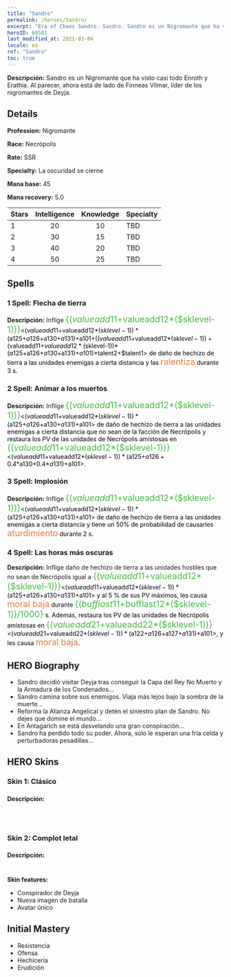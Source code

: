 ```yaml
---
title: "Sandro"
permalink: /heroes/Sandro/
excerpt: "Era of Chaos Sandro. Sandro. Sandro es un Nigromante que ha visto casi todo Enroth y Erathia. Al parecer, ahora está de lado de Finneas Vilmar, líder de los nigromantes de Deyja."
heroID: 60501
last_modified_at: 2021-03-04
locale: es
ref: "Sandro"
toc: true
---
```

 **Descripción:** Sandro es un Nigromante que ha visto casi todo Enroth y Erathia. Al parecer, ahora está de lado de Finneas Vilmar, líder de los nigromantes de Deyja.
## Details
 **Profession:** Nigromante

 **Race:** Necrópolis

 **Rate:** SSR

 **Specialty:** La oscuridad se cierne

 **Mana base:** 45

 **Mana recovery:** 5.0


  | Stars   |  Intelligence  |    Knowledge   |      Specialty     |
  |---------|:---------------:|:---------------:|--------------------|
  |    1    | 20 | 10 | TBD |
  |    2    | 30 | 15 | TBD |
  |    3    | 40 | 20 | TBD |
  |    4    | 50 | 25 | TBD |

## Spells
### 1 Spell: Flecha de tierra
 **Descripción:** Inflige <span style="color: #48b946;font-size:20px">{($valueadd11+$valueadd12*($sklevel-1))}</span><span style="color: black"><($valueadd11+$valueadd12*($sklevel-1))*($a125+$a126+$a130+$a131)+$a101+(($valueadd11+$valueadd12*($sklevel-1))+($valueadd11+$valueadd12*($sklevel-1))*($a125+$a126+$a130+$a131)+$a101)*$talent2+$talent1> de daño de hechizo de tierra a las unidades enemigas a cierta distancia y las <span style="color: #e07c44;font-size:20px">ralentiza</span><span style="color: black"> durante 3 s.

### 2 Spell: Animar a los muertos
 **Descripción:** Inflige <span style="color: #48b946;font-size:20px">{($valueadd11+$valueadd12*($sklevel-1))}</span><span style="color: black"><($valueadd11+$valueadd12*($sklevel-1))*($a125+$a126+$a130+$a131)+$a101> de daño de hechizo de tierra a las unidades enemigas a cierta distancia que no sean de la facción de Necrópolis y restaura los PV de las unidades de Necrópolis amistosas en <span style="color: #48b946;font-size:20px">{($valueadd11+$valueadd12*($sklevel-1))}</span><span style="color: black"><($valueadd11+$valueadd12*($sklevel-1))*($a125+$a126+0.4*$a130+0.4*$a131)+$a101>.

### 3 Spell: Implosión
 **Descripción:** Inflige <span style="color: #48b946;font-size:20px">{($valueadd11+$valueadd12*($sklevel-1))}</span><span style="color: black"><($valueadd11+$valueadd12*($sklevel-1))*($a125+$a126+$a130+$a131)+$a101> de daño de hechizo de tierra a las unidades enemigas a cierta distancia y tiene un 50% de probabilidad de causarles <span style="color: #e07c44;font-size:20px">aturdimiento</span><span style="color: black"> durante 2 s.

### 4 Spell: Las horas más oscuras
 **Descripción:** Inflige daño de hechizo de tierra a las unidades hostiles que no sean de Necrópolis igual a <span style="color: #48b946;font-size:20px">{($valueadd11+$valueadd12*($sklevel-1))}</span><span style="color: black"><($valueadd11+$valueadd12*($sklevel-1))*($a125+$a126+$a130+$a131)+$a101> y al 5 % de sus PV máximos, les causa <span style="color: #e07c44;font-size:20px">moral baja</span><span style="color: black"> durante <span style="color: #48b946;font-size:20px">{($bufflast11+$bufflast12*($sklevel-1))/1000}</span><span style="color: black"> s. Además, restaura los PV de las unidades de Necrópolis amistosas en <span style="color: #48b946;font-size:20px">{($valueadd21+$valueadd22*($sklevel-1))}</span><span style="color: black"><($valueadd21+$valueadd22*($sklevel-1))*($a122+$a126+$a127+$a131)+$a101>, y les causa <span style="color: #e07c44;font-size:20px">moral baja</span><span style="color: black">.


## HERO Biography
   - Sandro decidió visitar Deyja tras conseguir la Capa del Rey No Muerto y la Armadura de los Condenados...
   - Sandro camina sobre sus enemigos. Viaja más lejos bajo la sombra de la muerte...
   - Reforma la Alianza Angelical y detén el siniestro plan de Sandro. No dejes que domine el mundo...
   - En Antagarich se está desvelando una gran conspiración...
   - Sandro ha perdido todo su poder. Ahora, solo le esperan una fría celda y perturbadoras pesadillas...

## HERO Skins
### Skin 1: **Clásico**

 **Descripción:** <span style="color: #ffffff;font-size:20px">La muerte es una nueva vida, mis mentiras son solo complicadas trampas para hacerte tropezar y desestabilizarte. </span>


### Skin 2: **Complot letal**

 **Descripción:** <span style="color: #ffffff;font-size:20px">Con una pequeña gota podrías derrocar reinos. </span>

 **Skin features:** 

   - Conspirador de Deyja
   - Nueva imagen de batalla
   - Avatar único


## Initial Mastery
   - Resistencia
   - Ofensa
   - Hechicería
   - Erudición
